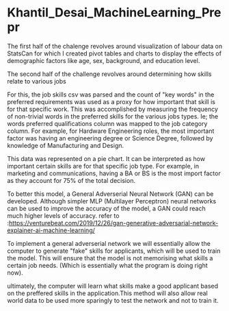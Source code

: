 # Khantil_Desai_MachineLearning_Prepr

The first half of the chalenge revolves around visualization of labour data on StatsCan for which I created pivot tables and charts to display the effects of demographic factors like age, sex, background, and education level.

The second half of the challenge revolves around determining how skills relate to various jobs

For this, the job skills csv was parsed and the count of "key words" in the preferred requirements was used as a proxy for how important that skill is for that specific work. This was accomplished by measuring the frequency of non-trivial words in the preferred skills for the various jobs types. Ie; the words preferred </b>qualifications column was mapped to the job category column</b>. For example, for Hardware Engineering roles, the most important factor was having an engineering degree or Science Degree, followed by knowledge of Manufacturing and Design.

This data was represented on a pie chart. It can be interpreted as how important certain skills are for that specific job type. For example, in marketing and communications, having a BA or BS is the most import factor as they account for 75% of the total decision.

To better this model, a General Adverserial Neural Network (GAN) can be developed. Although simpler MLP (Multilayer Perceptron) neural networks can be used to improve the accuracy of the model, a GAN could reach much higher levels of accuracy. 
refer to :https://venturebeat.com/2019/12/26/gan-generative-adversarial-network-explainer-ai-machine-learning/

To implement a general adverserial network we will essentially allow the computer to generate "fake" skills for applicants, which will be used to train the model. This will ensure that the model is not memorising what skills a certain job needs. (Which is essentially what the program is doing right now). 

ultimately, the computer will learn what skills make a good applicant based on the preffered skills in the application.This method will also allow real world data to be used more sparingly to test the network and not to train it. 
